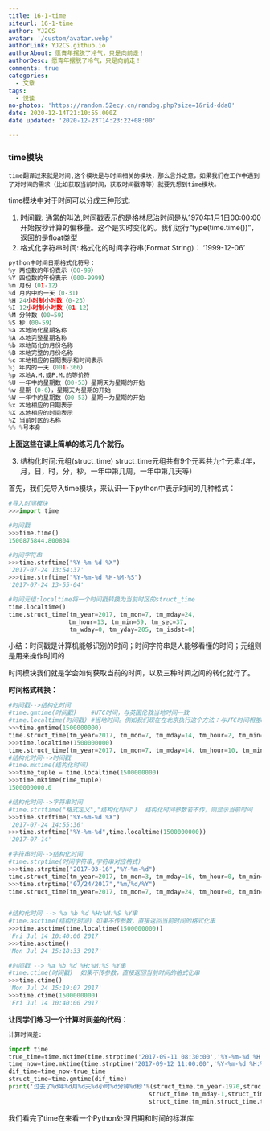 ```yaml
---
title: 16-1-time
siteurl: 16-1-time
author: YJ2CS
avatar: '/custom/avatar.webp'
authorLink: YJ2CS.github.io
authorAbout: 愿青年摆脱了冷气，只是向前走！
authorDesc: 愿青年摆脱了冷气，只是向前走！
comments: true
categories:
  - 文章
tags:
  - 悦读
no-photos: 'https://random.52ecy.cn/randbg.php?size=1&rid-dda8'
date: 2020-12-14T21:10:55.000Z
date updated: '2020-12-23T14:23:22+08:00'

---
```


### **time模块**

    time翻译过来就是时间,这个模块是与时间相关的模块，那么言外之意，如果我们在工作中遇到了对时间的需求（比如获取当前时间，获取时间戳等等）就要先想到time模块。

time模块中对于时间可以分成三种形式:

1.  时间戳: 通常的叫法,时间戳表示的是格林尼治时间是从1970年1月1日00:00:00开始按秒计算的偏移量。这个是实时变化的。我们运行“type(time.time())”，返回的是float类型
2.  格式化字符串时间: 格式化的时间字符串(Format String)： ‘1999-12-06’

```python
python中时间日期格式化符号： 
%y 两位数的年份表示（00-99） 
%Y 四位数的年份表示（000-9999） 
%m 月份（01-12） 
%d 月内中的一天（0-31） 
%H 24小时制小时数（0-23） 
%I 12小时制小时数（01-12） 
%M 分钟数（00=59） 
%S 秒（00-59） 
%a 本地简化星期名称 
%A 本地完整星期名称 
%b 本地简化的月份名称 
%B 本地完整的月份名称 
%c 本地相应的日期表示和时间表示 
%j 年内的一天（001-366） 
%p 本地A.M.或P.M.的等价符 
%U 一年中的星期数（00-53）星期天为星期的开始 
%w 星期（0-6），星期天为星期的开始 
%W 一年中的星期数（00-53）星期一为星期的开始 
%x 本地相应的日期表示 
%X 本地相应的时间表示 
%Z 当前时区的名称 
%% %号本身
```

**上面这些在课上简单的练习几个就行。**

3.  结构化时间:元组(struct_time) struct_time元组共有9个元素共九个元素:(年，月，日，时，分，秒，一年中第几周，一年中第几天等）

首先，我们先导入time模块，来认识一下python中表示时间的几种格式：

```python
#导入时间模块
>>>import time

#时间戳
>>>time.time()
1500875844.800804

#时间字符串
>>>time.strftime("%Y-%m-%d %X")
'2017-07-24 13:54:37'
>>>time.strftime("%Y-%m-%d %H-%M-%S")
'2017-07-24 13-55-04'

#时间元组:localtime将一个时间戳转换为当前时区的struct_time
time.localtime()
time.struct_time(tm_year=2017, tm_mon=7, tm_mday=24,
　　　　　　　　　　tm_hour=13, tm_min=59, tm_sec=37, 
                 tm_wday=0, tm_yday=205, tm_isdst=0)
```

小结：时间戳是计算机能够识别的时间；时间字符串是人能够看懂的时间；元组则是用来操作时间的

时间模块我们就是学会如何获取当前的时间，以及三种时间之间的转化就行了。

**时间格式转换：**

```python
#时间戳-->结构化时间
#time.gmtime(时间戳)    #UTC时间，与英国伦敦当地时间一致
#time.localtime(时间戳) #当地时间。例如我们现在在北京执行这个方法：与UTC时间相差8小时，UTC时间+8小时 = 北京时间 
>>>time.gmtime(1500000000)
time.struct_time(tm_year=2017, tm_mon=7, tm_mday=14, tm_hour=2, tm_min=40, tm_sec=0, tm_wday=4, tm_yday=195, tm_isdst=0)
>>>time.localtime(1500000000)
time.struct_time(tm_year=2017, tm_mon=7, tm_mday=14, tm_hour=10, tm_min=40, tm_sec=0, tm_wday=4, tm_yday=195, tm_isdst=0)
#结构化时间-->时间戳　
#time.mktime(结构化时间)
>>>time_tuple = time.localtime(1500000000)
>>>time.mktime(time_tuple)
1500000000.0

#结构化时间-->字符串时间
#time.strftime("格式定义","结构化时间")  结构化时间参数若不传，则显示当前时间
>>>time.strftime("%Y-%m-%d %X")
'2017-07-24 14:55:36'
>>>time.strftime("%Y-%m-%d",time.localtime(1500000000))
'2017-07-14'

#字符串时间-->结构化时间
#time.strptime(时间字符串,字符串对应格式)
>>>time.strptime("2017-03-16","%Y-%m-%d")
time.struct_time(tm_year=2017, tm_mon=3, tm_mday=16, tm_hour=0, tm_min=0, tm_sec=0, tm_wday=3, tm_yday=75, tm_isdst=-1)
>>>time.strptime("07/24/2017","%m/%d/%Y")
time.struct_time(tm_year=2017, tm_mon=7, tm_mday=24, tm_hour=0, tm_min=0, tm_sec=0, tm_wday=0, tm_yday=205, tm_isdst=-1)
 
```

```python
#结构化时间 --> %a %b %d %H:%M:%S %Y串
#time.asctime(结构化时间) 如果不传参数，直接返回当前时间的格式化串
>>>time.asctime(time.localtime(1500000000))
'Fri Jul 14 10:40:00 2017'
>>>time.asctime()
'Mon Jul 24 15:18:33 2017'

#时间戳 --> %a %b %d %H:%M:%S %Y串
#time.ctime(时间戳)  如果不传参数，直接返回当前时间的格式化串
>>>time.ctime()
'Mon Jul 24 15:19:07 2017'
>>>time.ctime(1500000000)
'Fri Jul 14 10:40:00 2017'
```

**让同学们练习一个计算时间差的代码：**

```python
计算时间差:

import time
true_time=time.mktime(time.strptime('2017-09-11 08:30:00','%Y-%m-%d %H:%M:%S'))
time_now=time.mktime(time.strptime('2017-09-12 11:00:00','%Y-%m-%d %H:%M:%S'))
dif_time=time_now-true_time
struct_time=time.gmtime(dif_time)
print('过去了%d年%d月%d天%d小时%d分钟%d秒'%(struct_time.tm_year-1970,struct_time.tm_mon-1,
                                       struct_time.tm_mday-1,struct_time.tm_hour,
                                       struct_time.tm_min,struct_time.tm_sec))
```

我们看完了time在来看一个Python处理日期和时间的标准库
